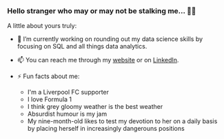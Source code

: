 ### Hello stranger who may or may not be stalking me... 👋🏾 

A little about yours truly:

* 🔭 I’m currently working on rounding out my data science skills by focusing on SQL and all things data analytics. 

* 📫 You can reach me through my <a href="https://www.sean-atkinson.com/">website</a> or on <a href="https://www.linkedin.com/in/atkinson-sean/">LinkedIn</a>.

* ⚡ Fun facts about me: 
  * I'm a Liverpool FC supporter
  * I love Formula 1
  * I think grey gloomy weather is the best weather
  * Absurdist humour is my jam
  * My nine-month-old likes to test my devotion to her on a daily basis by placing herself in increasingly dangerouns positions


<!--
**sean-atkinson/sean-atkinson** is a ✨ _special_ ✨ repository because its `README.md` (this file) appears on your GitHub profile.

Here are some ideas to get you started:

- 🔭 I’m currently working on ...
- 🌱 I’m currently learning ...
- 👯 I’m looking to collaborate on ...
- 🤔 I’m looking for help with ...
- 💬 Ask me about ...
- 📫 How to reach me: ...
- 😄 Pronouns: ...
- ⚡ Fun fact: ...
-->
